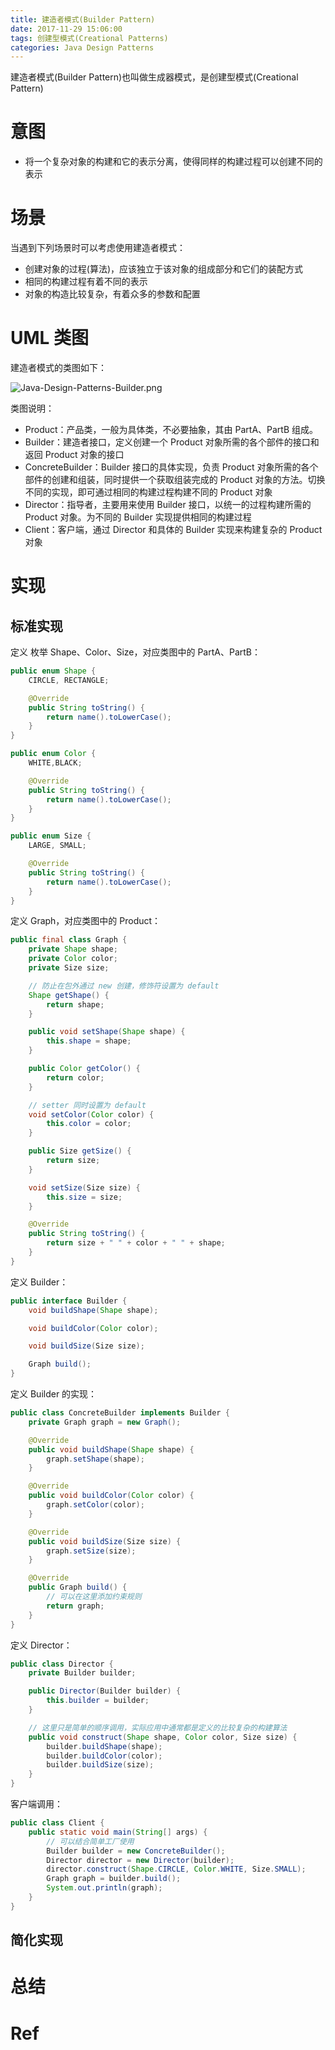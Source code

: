 ```yaml
---
title: 建造者模式(Builder Pattern)
date: 2017-11-29 15:06:00
tags: 创建型模式(Creational Patterns) 
categories: Java Design Patterns
---
```


建造者模式(Builder Pattern)也叫做生成器模式，是创建型模式(Creational Pattern)

<!-- more -->

# 意图

* 将一个复杂对象的构建和它的表示分离，使得同样的构建过程可以创建不同的表示

# 场景

当遇到下列场景时可以考虑使用建造者模式：

* 创建对象的过程(算法)，应该独立于该对象的组成部分和它们的装配方式
* 相同的构建过程有着不同的表示
* 对象的构造比较复杂，有着众多的参数和配置

# UML 类图

建造者模式的类图如下：

![Java-Design-Patterns-Builder.png](http://otg3f8t90.bkt.clouddn.com/2017/12/8/Java-Design-Patterns-Builder.png)

类图说明：

* Product：产品类，一般为具体类，不必要抽象，其由 PartA、PartB 组成。
* Builder：建造者接口，定义创建一个 Product 对象所需的各个部件的接口和返回 Product 对象的接口
* ConcreteBuilder：Builder 接口的具体实现，负责 Product 对象所需的各个部件的创建和组装，同时提供一个获取组装完成的 Product 对象的方法。切换不同的实现，即可通过相同的构建过程构建不同的 Product 对象
* Director：指导者，主要用来使用 Builder 接口，以统一的过程构建所需的 Product 对象。为不同的 Builder 实现提供相同的构建过程
* Client：客户端，通过 Director 和具体的 Builder 实现来构建复杂的 Product 对象

# 实现

## 标准实现

定义 枚举 Shape、Color、Size，对应类图中的 PartA、PartB：

```java
public enum Shape {
    CIRCLE, RECTANGLE;

    @Override
    public String toString() {
        return name().toLowerCase();
    }
}
```

```java
public enum Color {
    WHITE,BLACK;

    @Override
    public String toString() {
        return name().toLowerCase();
    }
}
```

```java
public enum Size {
    LARGE, SMALL;

    @Override
    public String toString() {
        return name().toLowerCase();
    }
}
```

定义 Graph，对应类图中的 Product：

```java
public final class Graph {
    private Shape shape;
    private Color color;
    private Size size;

    // 防止在包外通过 new 创建，修饰符设置为 default
    Shape getShape() {
        return shape;
    }

    public void setShape(Shape shape) {
        this.shape = shape;
    }

    public Color getColor() {
        return color;
    }

    // setter 同时设置为 default
    void setColor(Color color) {
        this.color = color;
    }

    public Size getSize() {
        return size;
    }

    void setSize(Size size) {
        this.size = size;
    }

    @Override
    public String toString() {
        return size + " " + color + " " + shape;
    }
}
```

定义 Builder：

```java
public interface Builder {
    void buildShape(Shape shape);

    void buildColor(Color color);

    void buildSize(Size size);

    Graph build();
}
```

定义 Builder 的实现：

```java
public class ConcreteBuilder implements Builder {
    private Graph graph = new Graph();

    @Override
    public void buildShape(Shape shape) {
        graph.setShape(shape);
    }

    @Override
    public void buildColor(Color color) {
        graph.setColor(color);
    }

    @Override
    public void buildSize(Size size) {
        graph.setSize(size);
    }

    @Override
    public Graph build() {
        // 可以在这里添加约束规则
        return graph;
    }
}
```

定义 Director：

```java
public class Director {
    private Builder builder;

    public Director(Builder builder) {
        this.builder = builder;
    }

    // 这里只是简单的顺序调用，实际应用中通常都是定义的比较复杂的构建算法
    public void construct(Shape shape, Color color, Size size) {
        builder.buildShape(shape);
        builder.buildColor(color);
        builder.buildSize(size);
    }
}
```

客户端调用：

```java
public class Client {
    public static void main(String[] args) {
        // 可以结合简单工厂使用
        Builder builder = new ConcreteBuilder();
        Director director = new Director(builder);
        director.construct(Shape.CIRCLE, Color.WHITE, Size.SMALL);
        Graph graph = builder.build();
        System.out.println(graph);
    }
}
```

## 简化实现

# 总结

# Ref